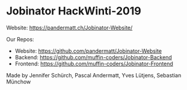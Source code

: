 # Jobinator HackWinti-2019

Website: <https://pandermatt.ch/Jobinator-Website/>

Our Repos: 
- Website: <https://github.com/pandermatt/Jobinator-Website>
- Backend: <https://github.com/muffin-coders/Jobinator-Backend>
- Frontend: <https://github.com/muffin-coders/Jobinator-Frontend>

Made by Jennifer Schürch, Pascal Andermatt, Yves Lütjens, Sebastian Münchow
